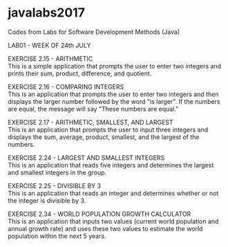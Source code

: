 # javalabs2017
Codes from Labs for Software Development Methods (Java)

LAB01 - WEEK OF 24th JULY

EXERCISE 2.15 - ARITHMETIC<br>
This is a simple application that prompts the user to enter two integers and prints their sum, product, difference, and quotient.

EXERCISE 2.16 - COMPARING INTEGERS<br>
This is an application that prompts the user to enter two integers and then displays the larger number followed by the word "is larger".
If the numbers are equal, the message will say "These numbers are equal."

EXERCISE 2.17 - ARITHMETIC, SMALLEST, AND LARGEST<br>
This is an application that prompts the user to input three integers and displays the sum, average, product, smallest, and the largest
of the numbers. 

EXERCISE 2.24 - LARGEST AND SMALLEST INTEGERS<br>
This is an application that reads five integers and determines the largest and smallest integers in the group.

EXERCISE 2.25 - DIVISIBLE BY 3<br>
This is an application that reads an integer and determines whether or not the integer is divisible by 3.

EXERCISE 2.34 - WORLD POPULATION GROWTH CALCULATOR<br>
This is an application that inputs two values (current world population and annual growth rate) and uses these two values to estimate
the world population within the next 5 years.
